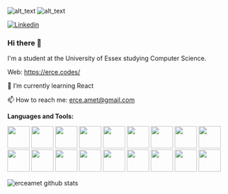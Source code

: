 ![alt_text](https://fontmeme.com/permalink/200711/98057a88aa09c95250854f3f1fe2fa84.png)
![alt_text](https://fontmeme.com/permalink/200711/9b73fa207eca3a78bd2a89020b8aff87.png)

[![Linkedin](https://img.shields.io/badge/-LinkedIn-blue?style=flat&logo=Linkedin&logoColor=white)](https://www.linkedin.com/in/erce-amet/)

### Hi there 👋

I'm a student at the University of Essex studying Computer Science.

Web: https://erce.codes/

🌱 I’m currently learning React

📫 How to reach me: erce.amet@gmail.com

**Languages and Tools:**

<code><img height="50" src="https://img.icons8.com/plasticine/100/000000/react.png"></code>
<code><img height="50" src="https://img.icons8.com/color/48/000000/html-5.png"></code>
<code><img height="50" src="https://img.icons8.com/color/48/000000/css3.png"></code>
<code><img height="50" src="https://img.icons8.com/color/48/000000/sass.png"></code>
<code><img height="50" src="https://img.icons8.com/color/48/000000/wordpress.png"></code>
<code><img height="50" src="https://img.icons8.com/color/48/000000/bootstrap.png"></code>
<code><img height="50" src="https://img.icons8.com/color/48/000000/javascript.png"></code>
<code><img height="50" src="https://img.icons8.com/officel/40/000000/php-logo.png"></code>
<code><img height="50" src="https://img.icons8.com/ios-filled/50/000000/jquery.png"></code>
<code><img height="50" src="https://img.icons8.com/color/48/000000/nodejs.png"></code>
<code><img height="50" src="https://img.icons8.com/color/48/000000/redux.png"></code>
<code><img height="50" src="https://img.icons8.com/fluent/48/000000/api.png"></code>
<code><img height="50" src="https://img.icons8.com/ios-filled/50/000000/mysql-logo.png"></code>
<code><img height="50" src="https://img.icons8.com/color/48/000000/firebase.png"></code>
<code><img height="50" src="https://img.icons8.com/color/48/000000/java-coffee-cup-logo.png"></code>
<code><img height="50" src="https://img.icons8.com/color/48/000000/c-plus-plus-logo.png"></code>
<code><img height="50" src="https://img.icons8.com/color/48/000000/python.png"></code>
<code><img height="50" src="https://img.icons8.com/color/48/000000/jira.png"></code>

![erceamet github stats](https://github-readme-stats.vercel.app/api?username=erceamet&show_icons=true&theme=onedark
)

<!--
**erceamet/erceamet** is a ✨ _special_ ✨ repository because its `README.md` (this file) appears on your GitHub profile.

Here are some ideas to get you started:

- 🔭 I’m currently working on ...
- 🌱 I’m currently learning ...
- 👯 I’m looking to collaborate on ...
- 🤔 I’m looking for help with ...
- 💬 Ask me about ...
- 📫 How to reach me: ...
- 😄 Pronouns: ...
- ⚡ Fun fact: ...
-->
